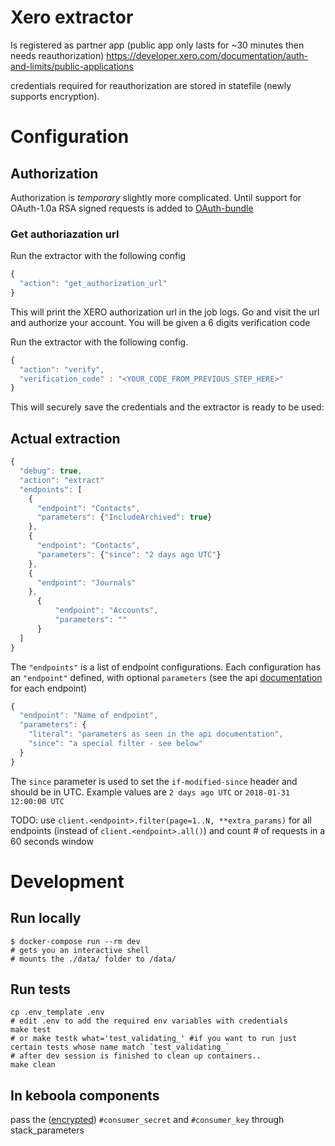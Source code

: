 # Xero extractor
Is registered as partner app (public app only lasts for ~30 minutes then needs reauthorization) https://developer.xero.com/documentation/auth-and-limits/public-applications

credentials required for reauthorization are stored in statefile (newly supports encryption).




# Configuration
## Authorization
Authorization is *temporary* slightly more complicated. Until support for OAuth-1.0a RSA signed requests is added to [OAuth-bundle](https://github.com/keboola/oauth-v2-bundle/issues/38)

### Get authoriazation url
Run the extractor with the following config

```javascript
{
  "action": "get_authorization_url"
}
```
This will print the XERO authorization url in the job logs. Go and visit the url and authorize your account. You will be given a 6 digits verification code

Run the extractor with the following config.

```javascript
{
  "action": "verify",
  "verification_code" : "<YOUR_CODE_FROM_PREVIOUS_STEP_HERE>"
}
```

This will securely save the credentials and the extractor is ready to be used:
## Actual extraction
```javascript
{
  "debug": true,
  "action": "extract"
  "endpoints": [
    {
      "endpoint": "Contacts",
      "parameters": {"IncludeArchived": true}
    },
    {
      "endpoint": "Contacts",
      "parameters": {"since": "2 days ago UTC"}
    },
    {
      "endpoint": "Journals"
    },
      {
          "endpoint": "Accounts",
          "parameters": ""
      }
  ]
}
```

The `"endpoints"` is a list of endpoint configurations. Each configuration has an `"endpoint"` defined, with optional `parameters` (see the api [documentation](https://developer.xero.com/documentation/api/api-overview) for each endpoint)

```javascript
{
  "endpoint": "Name of endpoint",
  "parameters": {
    "literal": "parameters as seen in the api documentation",
    "since": "a special filter - see below"
  }
}
```

The `since` parameter is used to set the `if-modified-since` header and should be in UTC. Example values are `2 days ago UTC` or `2018-01-31 12:00:00 UTC`


TODO:
use `client.<endpoint>.filter(page=1..N, **extra_params)`
for all endpoints (instead of `client.<endpoint>.all()`)
and count # of requests in a 60 seconds window



# Development
## Run locally
```
$ docker-compose run --rm dev
# gets you an interactive shell
# mounts the ./data/ folder to /data/
```

## Run tests
```
cp .env_template .env
# edit .env to add the required env variables with credentials
make test
# or make testk what='test_validating_' #if you want to run just certain tests whose name match `test_validating_`
# after dev session is finished to clean up containers..
make clean 
```

## In keboola components
pass the ([encrypted](https://keboolaencryption.docs.apiary.io/#reference/encrypt/encryption/encrypt-data)) `#consumer_secret` and `#consumer_key` through stack_parameters
